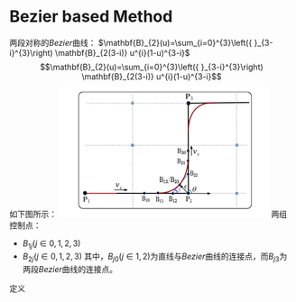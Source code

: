 # Bezier based Method
两段对称的*Bezier*曲线：
$\mathbf{B}_{2}(u)=\sum_{i=0}^{3}\left({ }_{3-i}^{3}\right) \mathbf{B}_{2(3-i)} u^{i}(1-u)^{3-i}$
$$\mathbf{B}_{2}(u)=\sum_{i=0}^{3}\left({ }_{3-i}^{3}\right) \mathbf{B}_{2(3-i)} u^{i}(1-u)^{3-i}$$
如下图所示：
![](https://raw.githubusercontent.com/WayneMooooo/notes/main/学习笔记/算法/路径局部优化算法/bezier%20based%20method.md/87985015249685.png)
两组控制点：
* $B_{1j}(j\in {0,1,2,3})$
* $B_{2j}(j\in {0,1,2,3})$
其中，$B_{j0}(j\in{1,2})$为直线与*Bezier*曲线的连接点，而$B_{j3}$为两段*Bezier*曲线的连接点。

定义